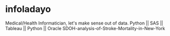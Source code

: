 # infoladayo
Medical/Health Informatician, let's make sense out of data. Python || SAS || Tableau || Python || Oracle
SDOH-analysis-of-Stroke-Mortality-in-New-York
